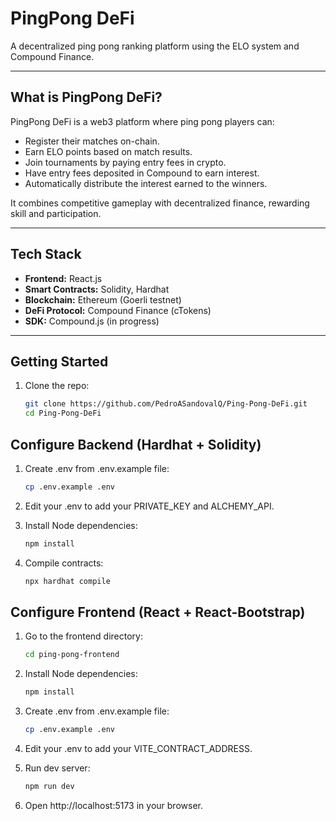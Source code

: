 # PingPong DeFi

A decentralized ping pong ranking platform using the ELO system and Compound Finance.

---

##  What is PingPong DeFi?

PingPong DeFi is a web3 platform where ping pong players can:

- Register their matches on-chain.
- Earn ELO points based on match results.
- Join tournaments by paying entry fees in crypto.
- Have entry fees deposited in Compound to earn interest.
- Automatically distribute the interest earned to the winners.

It combines competitive gameplay with decentralized finance, rewarding skill and participation.

---

## Tech Stack

- **Frontend:** React.js
- **Smart Contracts:** Solidity, Hardhat
- **Blockchain:** Ethereum (Goerli testnet)
- **DeFi Protocol:** Compound Finance (cTokens)
- **SDK:** Compound.js (in progress)

---

## Getting Started

1. Clone the repo:

   ```bash
   git clone https://github.com/PedroASandovalQ/Ping-Pong-DeFi.git
   cd Ping-Pong-DeFi

## Configure Backend (Hardhat + Solidity)

1. Create .env from .env.example file:

   ```bash
   cp .env.example .env

2. Edit your .env to add your PRIVATE_KEY and ALCHEMY_API.

3. Install Node dependencies:
   ```bash
   npm install

4. Compile contracts:
   ```bash
   npx hardhat compile

## Configure Frontend (React + React-Bootstrap)

1. Go to the frontend directory:
   ```bash
   cd ping-pong-frontend

2. Install Node dependencies:
   ```bash
   npm install

3. Create .env from .env.example file:

   ```bash
   cp .env.example .env

4. Edit your .env to add your VITE_CONTRACT_ADDRESS.

5. Run dev server:
   ```bash
   npm run dev

6. Open http://localhost:5173 in your browser.



